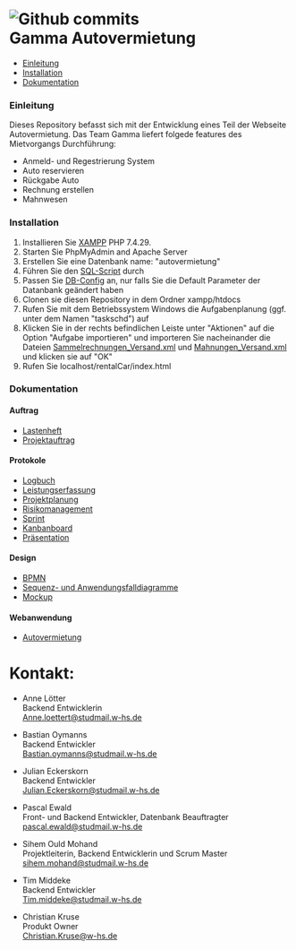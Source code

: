 ![Github commits](https://img.shields.io/github/commit-activity/w/som-ould/rentalCar) <br>
Gamma Autovermietung
====================

 * [Einleitung](#einleitung)
 * [Installation](#installation)
 * [Dokumentation](#dokumentation)
 
### Einleitung

Dieses Repository befasst sich mit der Entwicklung eines Teil der Webseite Autovermietung. Das Team Gamma liefert folgede features des Mietvorgangs Durchführung:

- Anmeld- und Regestrierung System
- Auto reservieren
- Rückgabe Auto
- Rechnung erstellen
- Mahnwesen


### Installation

1. Installieren Sie [XAMPP](https://www.apachefriends.org/de/index.html) PHP 7.4.29.
2. Starten Sie PhpMyAdmin and Apache Server
3. Erstellen Sie eine Datenbank name: "autovermietung"
4. Führen Sie den [SQL-Script](https://github.com/som-ould/rentalCar/blob/main/Database/autovermietung_mit_testdaten.sql) durch
5. Passen Sie [DB-Config](https://github.com/som-ould/rentalCar/blob/feature/database/Database/db_inc.php) an, nur falls Sie die Default Parameter der Datanbank geändert haben
6. Clonen sie diesen Repository in dem Ordner xampp/htdocs
7. Rufen Sie mit dem Betriebssystem Windows die Aufgabenplanung (ggf. unter dem Namen "taskschd") auf
8. Klicken Sie in der rechts befindlichen Leiste unter "Aktionen" auf die Option "Aufgabe importieren" und importeren Sie nacheinander die Dateien
[Sammelrechnungen_Versand.xml](https://github.com/som-ould/rentalCar/trigger/Sammelrechnungen_Versand.xml) und [Mahnungen_Versand.xml](https://github.com/som-ould/rentalCar/trigger/Mahnungen_Versand.xml) und klicken sie auf "OK"
9. Rufen Sie localhost/rentalCar/index.html 

### Dokumentation

#### Auftrag
- [Lastenheft](https://github.com/som-ould/rentalCar/blob/develop/Projektauftrag/20220403_Lastenheft_DVProjektWinfo_SS2022_Autovermietung.pdf)
- [Projektauftrag](https://github.com/som-ould/rentalCar/wiki/Projektauftrag)

#### Protokole
- [Logbuch](https://docs.google.com/document/d/1gyoO3umH7sQYfjQJlo43idK8eAwMnH-QW_iQgBw24R0/edit#)
- [Leistungserfassung](https://docs.google.com/spreadsheets/d/1pIhPirbzJjo5-i-Uyj6I9yZHlmOF9URTQR_yK-8TZAc/edit#gid=0)
- [Projektplanung](https://docs.google.com/spreadsheets/d/1pIhPirbzJjo5-i-Uyj6I9yZHlmOF9URTQR_yK-8TZAc/edit#gid=1287143819)
- [Risikomanagement](https://docs.google.com/spreadsheets/d/1pIhPirbzJjo5-i-Uyj6I9yZHlmOF9URTQR_yK-8TZAc/edit#gid=2017540598)
- [Sprint](https://github.com/som-ould/rentalCar/wiki/Projektplan---Sprints)
- [Kanbanboard](https://trello.com/b/hfhRnngV/mietvorgang-durchf%C3%BChren-und-abrechnen)
- [Präsentation](https://docs.google.com/presentation/d/1iW4qCfWezLK3xSINQNOWRDD_FVTMBnKBksKLLdLec3g/edit#slide=id.g12f74f780d8_0_646)

#### Design

- [BPMN](https://github.com/som-ould/rentalCar/wiki/BPMN)
- [Sequenz- und Anwendungsfalldiagramme](https://github.com/som-ould/rentalCar/wiki/UML)
- [Mockup](https://claritee.io/public-view/nDkaooP70sWy2DDGCRoJow%253d%253d/tree)

#### Webanwendung
- [Autovermietung](http://localhost/rentalCar/index.php)

Kontakt:
=========

- Anne Lötter 
<br>Backend Entwicklerin
<br>Anne.loettert@studmail.w-hs.de

- Bastian Oymanns 
<br>Backend Entwickler
<br>Bastian.oymanns@studmail.w-hs.de

- Julian Eckerskorn 
<br>Backend Entwickler
<br>Julian.Eckerskorn@studmail.w-hs.de

- Pascal Ewald 
<br>Front- und Backend Entwickler, Datenbank Beauftragter
<br>pascal.ewald@studmail.w-hs.de

- Sihem Ould Mohand 
<br>Projektleiterin, Backend Entwicklerin und Scrum Master
<br>sihem.mohand@studmail.w-hs.de

- Tim Middeke 
<br>Backend Entwickler
<br>Tim.middeke@studmail.w-hs.de

- Christian Kruse 
<br>Produkt Owner
<br>Christian.Kruse@w-hs.de
